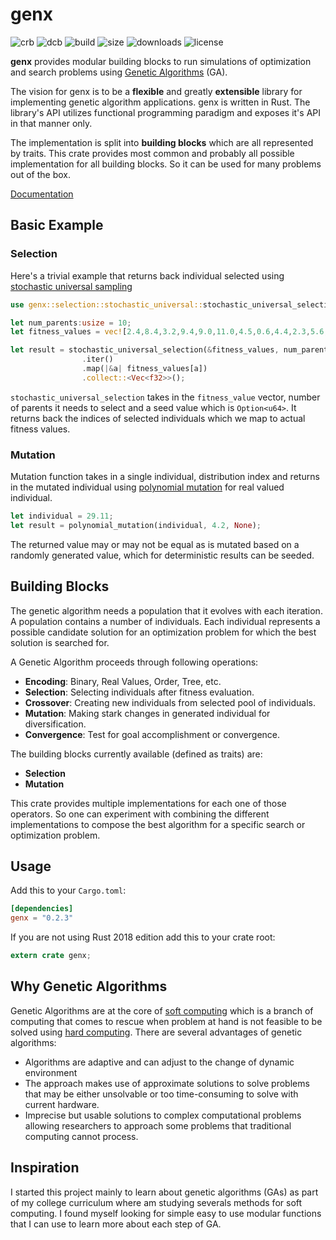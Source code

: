 # genx

![crb](https://img.shields.io/crates/v/genx.svg)
![dcb](https://docs.rs/genx/badge.svg)
![build](https://img.shields.io/github/workflow/status/king-11/genx/Rust)
![size](https://img.shields.io/github/languages/code-size/king-11/genx)
![downloads](https://img.shields.io/crates/d/genx?color=rgb%2849%20190%20224%29)
![license](https://img.shields.io/github/license/king-11/genx)

**genx** provides modular building blocks to run simulations of  optimization and search problems using [Genetic Algorithms](https://en.wikipedia.org/wiki/Genetic_algorithm) (GA).

The vision for genx is to be a __flexible__ and greatly __extensible__ library for implementing genetic algorithm applications. genx is written in Rust. The library's API utilizes functional programming paradigm and exposes it's API in that manner only.

The implementation is split into __building blocks__ which are all represented by traits. This crate provides most common and probably all possible implementation for all building blocks. So it can be used for many problems out of the box.

[Documentation](https://docs.rs/genx/)

## Basic Example

### Selection

Here's a trivial example that returns back individual selected using [stochastic universal sampling](https://en.wikipedia.org/wiki/Stochastic_universal_sampling)

```rust
use genx::selection::stochastic_universal::stochastic_universal_selection;

let num_parents:usize = 10;
let fitness_values = vec![2.4,8.4,3.2,9.4,9.0,11.0,4.5,0.6,4.4,2.3,5.6,10.0,0.2,9.0,4.8,7.7];

let result = stochastic_universal_selection(&fitness_values, num_parents, None)
                .iter()
                .map(|&a| fitness_values[a])
                .collect::<Vec<f32>>();
```

`stochastic_universal_selection` takes in the `fitness_value` vector, number of parents it needs to select and a seed value which is `Option<u64>`. It returns back the indices of selected individuals which we map to actual fitness values.

### Mutation

Mutation function takes in a single individual, distribution index and returns in the mutated individual using [polynomial mutation](https://www.iitk.ac.in/kangal/papers/k2012016.pdf) for real valued individual.

```rust
let individual = 29.11;
let result = polynomial_mutation(individual, 4.2, None);
```

The returned value may or may not be equal as is mutated based on a randomly generated value, which for deterministic results can be seeded.

## Building Blocks

The genetic algorithm needs a population that it evolves with each iteration. A population contains a number of individuals. Each individual represents a possible candidate solution for an optimization problem for which the best solution is searched for.

A Genetic Algorithm proceeds through following operations:

- __Encoding__: Binary, Real Values, Order, Tree, etc.
- __Selection__: Selecting individuals after fitness evaluation.
- __Crossover__: Creating new individuals from selected pool of individuals.
- __Mutation__: Making stark changes in generated individual for diversification.
- __Convergence__: Test for goal accomplishment or convergence.

The building blocks currently available (defined as traits) are:

- __Selection__
- __Mutation__

This crate provides multiple implementations for each one of those operators. So one can experiment with combining the different implementations to compose the best algorithm for a specific search or optimization problem.

## Usage

Add this to your `Cargo.toml`:

```toml
[dependencies]
genx = "0.2.3"
```

If you are not using Rust 2018 edition add this to your crate root:

```rust
extern crate genx;
```


## Why Genetic Algorithms

Genetic Algorithms are at the core of [soft computing](https://en.wikipedia.org/wiki/Soft_computing) which is a branch of computing that comes to rescue when problem at hand is not feasible to be solved using [hard computing](http://www2.cs.uh.edu/~ceick/6367/Soft-Computing.pdf). There are several advantages of genetic algorithms:

- Algorithms are adaptive and can adjust to the change of dynamic environment​
- The approach makes use of approximate solutions to solve problems that may be either unsolvable or too time-consuming to solve with current hardware.​
- Imprecise but usable solutions to complex computational problems allowing researchers to approach some problems that traditional computing cannot process.​

## Inspiration

I started this project mainly to learn about genetic algorithms (GAs) as part of my college curriculum where am studying severals methods for soft computing. I found myself looking for simple easy to use modular functions that I can use to learn more about each step of GA.
